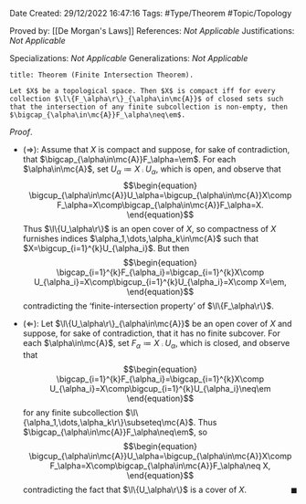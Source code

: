 <div class="topSpace"></div>

Date Created: 29/12/2022 16:47:16
Tags: #Type/Theorem #Topic/Topology

Proved by: [[De Morgan's Laws]]
References: _Not Applicable_
Justifications: _Not Applicable_

Specializations: _Not Applicable_
Generalizations: _Not Applicable_

``` ad-Theorem
title: Theorem (Finite Intersection Theorem).

Let $X$ be a topological space. Then $X$ is compact iff for every collection $\l\{F_\alpha\r\}_{\alpha\in\mc{A}}$ of closed sets such that the intersection of any finite subcollection is non-empty, then $\bigcap_{\alpha\in\mc{A}}F_\alpha\neq\em$.

```

_Proof_.
* ($\Rightarrow$): Assume that $X$ is compact and suppose, for sake of contradiction, that $\bigcap_{\alpha\in\mc{A}}F_\alpha=\em$. For each $\alpha\in\mc{A}$, set $U_\alpha\coloneqq X\comp U_\alpha$, which is open, and observe that
$$\begin{equation}
    \bigcup_{\alpha\in\mc{A}}U_\alpha=\bigcup_{\alpha\in\mc{A}}X\comp F_\alpha=X\comp\bigcap_{\alpha\in\mc{A}}F_\alpha=X.
\end{equation}$$
Thus $\l\{U_\alpha\r\}$ is an open cover of $X$, so compactness of $X$ furnishes indices $\alpha_1,\dots,\alpha_k\in\mc{A}$ such that $X=\bigcup_{i=1}^{k}U_{\alpha_i}$. But then
$$\begin{equation}
    \bigcap_{i=1}^{k}F_{\alpha_i}=\bigcap_{i=1}^{k}X\comp U_{\alpha_i}=X\comp\bigcup_{i=1}^{k}U_{\alpha_i}=X\comp X=\em,
\end{equation}$$
contradicting the $\textrm{`}$finite-intersection property$\textrm{'}$ of $\l\{F_\alpha\r\}$.

* ($\Leftarrow$): Let $\l\{U_\alpha\r\}_{\alpha\in\mc{A}}$ be an open cover of $X$ and suppose, for sake of contradiction, that it has no finite subcover. For each $\alpha\in\mc{A}$, set $F_\alpha\coloneqq X\comp U_\alpha$, which is closed, and observe that
$$\begin{equation}
    \bigcap_{i=1}^{k}F_{\alpha_i}=\bigcap_{i=1}^{k}X\comp U_{\alpha_i}=X\comp\bigcup_{i=1}^{k}U_{\alpha_i}\neq\em
\end{equation}$$
for any finite subcollection $\l\{\alpha_1,\dots,\alpha_k\r\}\subseteq\mc{A}$. Thus $\bigcap_{\alpha\in\mc{A}}F_\alpha\neq\em$, so
$$\begin{equation}
    \bigcup_{\alpha\in\mc{A}}U_\alpha=\bigcup_{\alpha\in\mc{A}}X\comp F_\alpha=X\comp\bigcap_{\alpha\in\mc{A}}F_\alpha\neq X,
\end{equation}$$
contradicting the fact that $\l\{U_\alpha\r\}$ is a cover of $X$.<span style="float:right;">$\blacksquare$</span>
